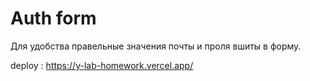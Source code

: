 # Auth form

Для удобства правельные значения почты и проля вшиты в форму.

deploy : https://y-lab-homework.vercel.app/
